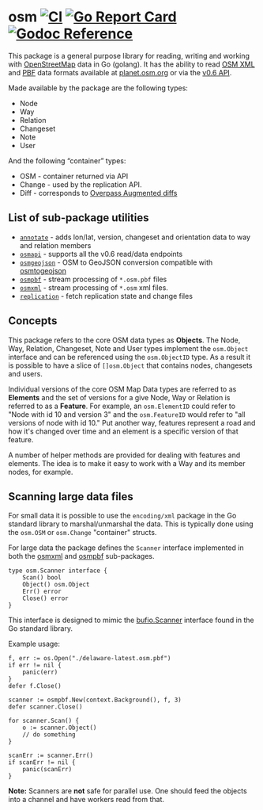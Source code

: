 osm [![CI](https://github.com/paulmach/osm/workflows/CI/badge.svg)](https://github.com/paulmach/osm/actions?query=workflow%3ACI+event%3Apush) [![Go Report Card](https://goreportcard.com/badge/github.com/paulmach/osm)](https://goreportcard.com/report/github.com/paulmach/osm) [![Godoc Reference](https://godoc.org/github.com/paulmach/osm?status.svg)](https://godoc.org/github.com/paulmach/osm)
=====

This package is a general purpose library for reading, writing and working
with [OpenStreetMap](https://osm.org) data in Go (golang). It has the ability to
read [OSM XML](https://wiki.openstreetmap.org/wiki/OSM_XML) and
[PBF](https://wiki.openstreetmap.org/wiki/PBF_Format) data formats available at
[planet.osm.org](https://planet.osm.org/) or via the
[v0.6 API](https://wiki.openstreetmap.org/wiki/API_v0.6).


Made available by the package are the following types:

* Node
* Way
* Relation
* Changeset
* Note
* User

And the following “container” types:

* OSM - container returned via API
* Change - used by the replication API.
* Diff - corresponds to [Overpass Augmented diffs](https://wiki.openstreetmap.org/wiki/Overpass_API/Augmented_Diffs)

## List of sub-package utilities

* [`annotate`](annotate) - adds lon/lat, version, changeset and orientation data to way and relation members
* [`osmapi`](osmapi) - supports all the v0.6 read/data endpoints
* [`osmgeojson`](osmgeojson) - OSM to GeoJSON conversion compatible with [osmtogeojson](https://github.com/tyrasd/osmtogeojson)
* [`osmpbf`](osmpbf) - stream processing of `*.osm.pbf` files
* [`osmxml`](osmxml) - stream processing of `*.osm` xml files.
* [`replication`](replication) - fetch replication state and change files

## Concepts

This package refers to the core OSM data types as **Objects**. The Node, Way,
Relation, Changeset, Note and User types implement the `osm.Object` interface
and can be referenced using the `osm.ObjectID` type. As a result it is possible
to have a slice of `[]osm.Object` that contains nodes, changesets and users.

Individual versions of the core OSM Map Data types are referred to as **Elements**
and the set of versions for a give Node, Way or Relation is referred to as a
**Feature**. For example, an `osm.ElementID` could refer to "Node with id 10 and
version 3" and the `osm.FeatureID` would refer to "all versions of node with id 10."
Put another way, features represent a road and how it's changed over time and an
element is a specific version of that feature.

A number of helper methods are provided for dealing with features and elements.
The idea is to make it easy to work with a Way and its member nodes, for example.

## Scanning large data files

For small data it is possible to use the `encoding/xml` package in the
Go standard library to marshal/unmarshal the data. This is typically done using the
`osm.OSM` or `osm.Change` "container" structs.

For large data the package defines the `Scanner` interface implemented in both the [osmxml](osmxml)
and [osmpbf](osmpbf) sub-packages.

	type osm.Scanner interface {
		Scan() bool
		Object() osm.Object
		Err() error
		Close() error
	}

This interface is designed to mimic the [bufio.Scanner](https://golang.org/pkg/bufio/#Scanner)
interface found in the Go standard library.

Example usage:

	f, err := os.Open("./delaware-latest.osm.pbf")
	if err != nil {
		panic(err)
	}
	defer f.Close()

	scanner := osmpbf.New(context.Background(), f, 3)
	defer scanner.Close()

	for scanner.Scan() {
		o := scanner.Object()
		// do something
	}

	scanErr := scanner.Err()
	if scanErr != nil {
		panic(scanErr)
	}

**Note:** Scanners are **not** safe for parallel use. One should feed the
objects into a channel and have workers read from that.
